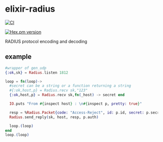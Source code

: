 elixir-radius
=============

[![CI](https://github.com/bearice/elixir-radius/actions/workflows/elixir.yml/badge.svg)](https://github.com/bearice/elixir-radius/actions/workflows/elixir.yml)

[![Hex.pm version](https://img.shields.io/hexpm/v/elixir_radius.svg?style=flat)](https://hex.pm/packages/elixir_radius)

RADIUS protocol encoding and decoding

example
-------
```Elixir
#wrapper of gen_udp
{:ok,sk} = Radius.listen 1812

loop = fn(loop)->
  #secret can be a string or a function returning a string
  #{:ok,host,p} = Radius.recv sk,"123"
  {:ok,host,p} = Radius.recv sk,fn(_host) -> secret end

  IO.puts "From #{inspect host} : \n#{inspect p, pretty: true}"

  resp = %Radius.Packet{code: "Access-Reject", id: p.id, secret: p.secret}
  Radius.send_reply(sk, host, resp, p.auth)

  loop.(loop)
end
loop.(loop)
```
